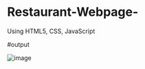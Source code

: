 # Restaurant-Webpage-
Using HTML5, CSS, JavaScript

#output

![image](https://user-images.githubusercontent.com/97080528/207613495-6644b687-515a-43f0-ae2d-e26c119cb1cb.png)
